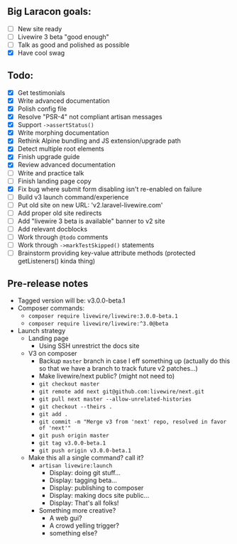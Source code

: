 
## Big Laracon goals:
- [ ] New site ready
- [ ] Livewire 3 beta "good enough"
- [ ] Talk as good and polished as possible
- [x] Have cool swag

## Todo:
- [x] Get testimonials
- [x] Write advanced documentation
- [x] Polish config file
- [x] Resolve "PSR-4" not compliant artisan messages
- [x] Support `->assertStatus()`
- [x] Write morphing documentation
- [x] Rethink Alpine bundling and JS extension/upgrade path
- [x] Detect multiple root elements
- [x] Finish upgrade guide
- [x] Review advanced documentation
- [ ] Write and practice talk
- [ ] Finish landing page copy
- [x] Fix bug where submit form disabling isn't re-enabled on failure
- [ ] Build v3 launch command/experience
- [ ] Put old site on new URL: 'v2.laravel-livewire.com'
- [ ] Add proper old site redirects
- [ ] Add "livewire 3 beta is available" banner to v2 site
- [ ] Add relevant docblocks
- [ ] Work through `@todo` comments
- [ ] Work through `->markTestSkipped()` statements
- [ ] Brainstorm providing key-value attribute methods (protected getListeners() kinda thing)

## Pre-release notes

* Tagged version will be: v3.0.0-beta.1
* Composer commands:
    * `composer require livewire/livewire:3.0.0-beta.1`
    * `composer require livewire/livewire:^3.0@beta`
* Launch strategy
    * Landing page
        * Using SSH unrestrict the docs site
    * V3 on composer
        * Backup `master` branch in case I eff something up (actually do this so that we have a branch to track future v2 patches...)
        * Make livewire/next public? (might not need to)
        * `git checkout master`
        * `git remote add next git@github.com:livewire/next.git`
        * `git pull next master --allow-unrelated-histories`
        * `git checkout --theirs .`
        * `git add .`
        * `git commit -m "Merge v3 from 'next' repo, resolved in favor of 'next'"`
        * `git push origin master`
        * `git tag v3.0.0-beta.1`
        * `git push origin v3.0.0-beta.1`
    * Make this all a single command? call it?
        * `artisan livewire:launch`
            * Display: doing git stuff...
            * Display: tagging beta...
            * Display: publishing to composer
            * Display: making docs site public...
            * Display: That's all folks!
        * Something more creative?
            * A web gui?
            * A crowd yelling trigger?
            * something else?

